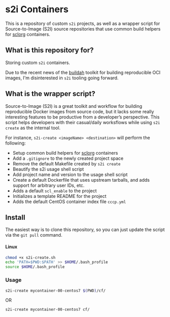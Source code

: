 # s2i Containers

This is a repository of custom `s2i` projects, as well as a wrapper script for
Source-to-Image (S2I) source repositories that use common build helpers for
[sclorg][1] containers.

## What is this repository for?

Storing custom `s2i` containers.

Due to the recent news of the [buildah][2] toolkit for building reproducible OCI
images, I'm disinterested in `s2i` tooling going forward.

## What is the wrapper script?

Source-to-Image (S2I) is a great toolkit and workflow for building reproducible
Docker images from source code, but it lacks some really interesting features
to be productive from a developer’s perspective. This script helps developers
with their casual/daily worksflows while using `s2i create` as the internal tool.

For instance, `s2i-create <imageName> <destination>` will perform the following:
- Setup common build helpers for [sclorg][3] containers
- Add a `.gitignore` to the newly created project space
- Remove the default Makefile created by `s2i create`
- Beautify the s2i usage shell script
- Add project name and version to the usage shell script
- Create a default Dockerfile that uses upstream tarballs, and adds support for
arbitrary user IDs, etc.
- Adds a default `scl_enable` to the project
- Initializes a template README for the project
- Adds the default CentOS container index file `cccp.yml`

## Install

The easiest way is to clone this repository, so you can just update the script
via the `git pull` command.

#### Linux

```sh
chmod +x s2i-create.sh
echo 'PATH=$PWD:$PATH' >> $HOME/.bash_profile
source $HOME/.bash_profile
```

### Usage

```sh
s2i-create mycontainer-00-centos7 $(PWD)/cf/
```

OR

```sh
s2i-create mycontainer-00-centos7 cf/
```

[1]: https://github.com/sclorg
[2]: https://github.com/projectatomic/buildah
[3]: https://github.com/sclorg/container-common-scripts
